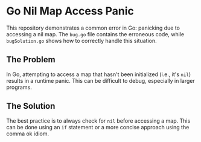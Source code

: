 # Go Nil Map Access Panic

This repository demonstrates a common error in Go: panicking due to accessing a nil map.  The `bug.go` file contains the erroneous code, while `bugSolution.go` shows how to correctly handle this situation.

## The Problem

In Go, attempting to access a map that hasn't been initialized (i.e., it's `nil`) results in a runtime panic. This can be difficult to debug, especially in larger programs.

## The Solution

The best practice is to always check for `nil` before accessing a map.  This can be done using an `if` statement or a more concise approach using the comma ok idiom.
